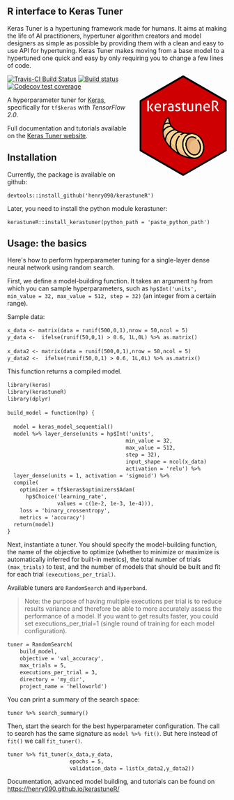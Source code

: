 ## R interface to Keras Tuner

Keras Tuner is a hypertuning framework made for humans. 
It aims at making the life of AI practitioners, hypertuner algorithm creators and model designers as simple as possible by providing them with a clean and easy to use API for hypertuning. Keras Tuner makes moving from a base model to a hypertuned one quick and easy by only requiring you to change a few lines of code.

<img src="images/kerastuneR.png" width=200 align=right style="margin-left: 15px;" alt="Keras Tuner"/>


[![Travis-CI Build Status](https://travis-ci.com/henry090/kerastuneR.svg?branch=master)](https://travis-ci.com/henry090/kerastuneR) 
[![Build status](https://ci.appveyor.com/api/projects/status/u24fa1vvuyms3xpk/branch/master?svg=true)](https://ci.appveyor.com/project/henry090/kerastuner-trmkf/branch/master)
[![Codecov test coverage](https://codecov.io/gh/henry090/kerastuneR/branch/master/graph/badge.svg)](https://codecov.io/gh/henry090/kerastuneR?branch=master)

A hyperparameter tuner for [Keras](https://keras.io/), specifically for ```tf$keras``` with *TensorFlow 2.0*.

Full documentation and tutorials available on the [Keras Tuner website](https://henry090.github.io/kerastuneR/).

## Installation

Currently, the package is available on github:

```
devtools::install_github('henry090/kerastuneR')
```

Later, you need to install the python module kerastuner:

```
kerastuneR::install_kerastuner(python_path = 'paste_python_path')
```

## Usage: the basics

Here's how to perform hyperparameter tuning for a single-layer dense neural network using random search.

First, we define a model-building function. It takes an argument ```hp``` from which you can sample hyperparameters, such as ```hp$Int('units', min_value = 32, max_value = 512, step = 32)``` (an integer from a certain range).

Sample data:

```
x_data <- matrix(data = runif(500,0,1),nrow = 50,ncol = 5)
y_data <-  ifelse(runif(50,0,1) > 0.6, 1L,0L) %>% as.matrix()

x_data2 <- matrix(data = runif(500,0,1),nrow = 50,ncol = 5)
y_data2 <-  ifelse(runif(50,0,1) > 0.6, 1L,0L) %>% as.matrix()
```

This function returns a compiled model.

```
library(keras)
library(kerastuneR)
library(dplyr)

build_model = function(hp) {
  
  model = keras_model_sequential()
  model %>% layer_dense(units = hp$Int('units',
                                      min_value = 32,
                                      max_value = 512,
                                      step = 32),
                                      input_shape = ncol(x_data)
                                      activation = 'relu') %>% 
  layer_dense(units = 1, activation = 'sigmoid') %>% 
  compile(
    optimizer = tf$keras$optimizers$Adam(
      hp$Choice('learning_rate',
                values = c(1e-2, 1e-3, 1e-4))),
    loss = 'binary_crossentropy',
    metrics = 'accuracy') 
  return(model)
}
```


Next, instantiate a tuner. You should specify the model-building function, the name of the objective to optimize (whether to minimize or maximize is automatically inferred for built-in metrics), the total number of trials ```(max_trials)``` to test, and the number of models that should be built and fit for each trial ```(executions_per_trial)```.

Available tuners are ```RandomSearch``` and ```Hyperband```.

> Note: the purpose of having multiple executions per trial is to reduce results variance and therefore be able to more accurately assess the performance of a model. If you want to get results faster, you could set executions_per_trial=1 (single round of training for each model configuration).

```
tuner = RandomSearch(
    build_model,
    objective = 'val_accuracy',
    max_trials = 5,
    executions_per_trial = 3,
    directory = 'my_dir',
    project_name = 'helloworld')
```

You can print a summary of the search space:

```
tuner %>% search_summary()
```

Then, start the search for the best hyperparameter configuration. The call to search has the same signature as ```model %>% fit()```. But here instead of ```fit()``` we call ```fit_tuner()```.

```
tuner %>% fit_tuner(x_data,y_data,
                    epochs = 5, 
                    validation_data = list(x_data2,y_data2))
```
Documentation, advanced model building, and tutorials can be found on https://henry090.github.io/kerastuneR/


